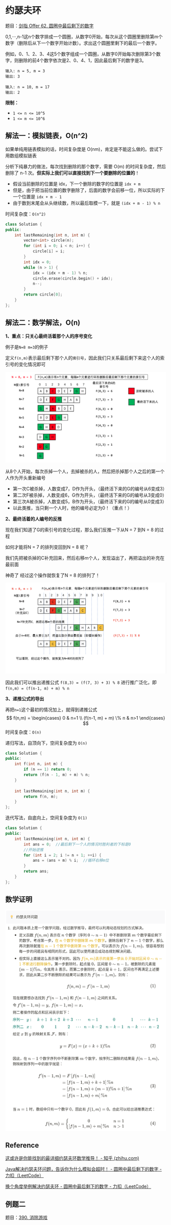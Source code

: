 # 约瑟夫环

题目：[剑指 Offer 62. 圆圈中最后剩下的数字](https://leetcode.cn/problems/yuan-quan-zhong-zui-hou-sheng-xia-de-shu-zi-lcof/)

0,1,···,n-1这n个数字排成一个圆圈，从数字0开始，每次从这个圆圈里删除第m个数字（删除后从下一个数字开始计数）。求出这个圆圈里剩下的最后一个数字。

例如，0、1、2、3、4这5个数字组成一个圆圈，从数字0开始每次删除第3个数字，则删除的前4个数字依次是2、0、4、1，因此最后剩下的数字是3。

```
输入: n = 5, m = 3
输出: 3

输入: n = 10, m = 17
输出: 2
```

**限制：**

- `1 <= n <= 10^5`
- `1 <= m <= 10^6`

## 解法一：模拟链表，O(n^2)

如果单纯用链表模拟的话，时间复杂度是 O(nm)，肯定是不能这么做的。尝试下用数组模拟链表

分析下纯暴力的做法，每次找到删除的那个数字，需要 O(m) 的时间复杂度，然后删除了 n-1 次。**但实际上我们可以直接找到下一个要删除的位置的**！

- 假设当前删除的位置是 idx，下一个删除的数字的位置是 `idx + m`
- 但是，由于把当前位置的数字删除了，后面的数字会前移一位，所以实际的下一个位置是 `idx + m - 1`
- 由于数到末尾会从头继续数，所以最后取模一下，就是 `(idx + m - 1) % n`

时间复杂度：`O(n^2)`

```cpp
class Solution {
public:
    int lastRemaining(int n, int m) {
        vector<int> circle(n);
        for (int i = 0; i < n; i++) {
            circle[i] = i;
        }
        int idx = 0;
        while (n > 1) {
            idx = (idx + m - 1) % n;
            circle.erase(circle.begin() + idx);
            n--;
        }
        return circle[0];
    }
};
```

## 解法二：数学解法，O(n)

**1、重点：只关心最终活着那个人的序号变化**

例子是`N=8 m=3`的例子

定义`f(n,m)`表示最后剩下那个人的`索引号`，因此我们只关系最后剩下来这个人的索引号的变化情况即可

![约瑟夫环1](../../img/约瑟夫环1.png)

从8个人开始，每次杀掉一个人，去掉被杀的人，然后把杀掉那个人之后的第一个人作为开头重新编号

- 第一次C被杀掉，人数变成7，D作为开头，（最终活下来的G的编号从6变成3）
- 第二次F被杀掉，人数变成6，G作为开头，（最终活下来的G的编号从3变成0）
- 第三次A被杀掉，人数变成5，B作为开头，（最终活下来的G的编号从0变成3）
- 以此类推，当只剩一个人时，他的编号必定为0！（重点！）

**2、最终活着的人编号的反推**

现在我们知道了G的索引号的变化过程，那么我们反推一下从N = 7 到N = 8 的过程

如何才能将N = 7 的排列变回到N = 8 呢？

我们先把被杀掉的C补充回来，然后右移m个人，发现溢出了，再把溢出的补充在最前面

神奇了 经过这个操作就恢复了N = 8 的排列了！

![约瑟夫环2](../../img/约瑟夫环2.png)

因此我们可以推出递推公式 `f(8,3) = (f(7, 3) + 3) % 8`
进行推广泛化，即 `f(n,m) = (f(n-1, m) + m) % n`

**3、递推公式的导出**

再把`n=1`这个最初的情况加上，就得到递推公式
$$
f(n,m) = 
\begin{cases}
0 & n=1 \\
(f(n-1, m) + m) \% n & n>1
\end{cases}
$$
时间复杂度：`O(n)`

递归写法，自顶向下，空间复杂度为 `O(n)`

```cpp
class Solution {
public:
    int f(int n, int m) {
        if (n == 1) return 0;
        return (f(n - 1, m) + m) % n;
    }

    int lastRemaining(int n, int m) {
        return f(n, m);
    }
};
```

迭代写法，自底向上，空间复杂度为 `O(1)`

```cpp
class Solution {
public:
    int lastRemaining(int n, int m) {
        int ans = 0;  //最后剩下一个人的情况时胜利者的下标是0
        //开始逆推
        for (int i = 2; i != n + 1; ++i) {
            ans = (ans + m) % i;  //循环右移m位
        }
        return ans;
    }
};
```

## 数学证明

![约瑟夫环解释](../../img/约瑟夫环解释.png)

## Reference

[这或许是你能找到的最详细约瑟夫环数学推导！ - 知乎 (zhihu.com)](https://zhuanlan.zhihu.com/p/121159246)

[Java解决约瑟夫环问题，告诉你为什么模拟会超时！ - 圆圈中最后剩下的数字 - 力扣（LeetCode）](https://leetcode.cn/problems/yuan-quan-zhong-zui-hou-sheng-xia-de-shu-zi-lcof/solution/javajie-jue-yue-se-fu-huan-wen-ti-gao-su-ni-wei-sh/)

[换个角度举例解决约瑟夫环 - 圆圈中最后剩下的数字 - 力扣（LeetCode）](https://leetcode.cn/problems/yuan-quan-zhong-zui-hou-sheng-xia-de-shu-zi-lcof/solution/huan-ge-jiao-du-ju-li-jie-jue-yue-se-fu-huan-by-as/)



## 例题二

题目：[390. 消除游戏](https://leetcode.cn/problems/elimination-game/)